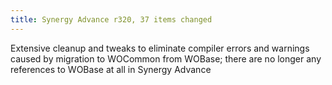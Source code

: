 ```yaml
---
title: Synergy Advance r320, 37 items changed
---
```


Extensive cleanup and tweaks to eliminate compiler errors and warnings caused by migration to WOCommon from WOBase; there are no longer any references to WOBase at all in Synergy Advance
